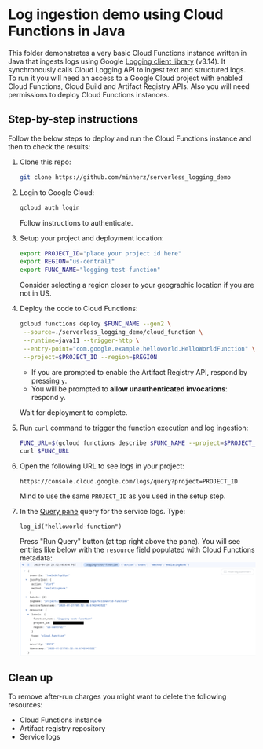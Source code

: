 # Log ingestion demo using Cloud Functions in Java

This folder demonstrates a very basic Cloud Functions instance written in Java that ingests logs using Google [Logging client library][1] (v3.14).
It synchronously calls Cloud Logging API to ingest text and structured logs.
To run it you will need an access to a Google Cloud project with enabled Cloud Functions, Cloud Build and Artifact Registry APIs.
Also you will need permissions to deploy Cloud Functions instances.

## Step-by-step instructions

Follow the below steps to deploy and run the Cloud Functions instance and then to check the results:

1. Clone this repo:

   ```bash
   git clone https://github.com/minherz/serverless_logging_demo
   ```

1. Login to Google Cloud:

   ```bash
   gcloud auth login
   ```

   Follow instructions to authenticate.

1. Setup your project and deployment location:

   ```bash
   export PROJECT_ID="place your project id here"
   export REGION="us-central1"
   export FUNC_NAME="logging-test-function"
   ```

   Consider selecting a region closer to your geographic location if you are not in US.

1. Deploy the code to Cloud Functions:

   ```bash
   gcloud functions deploy $FUNC_NAME --gen2 \
    --source=./serverless_logging_demo/cloud_function \
    --runtime=java11 --trigger-http \
    --entry-point="com.google.example.helloworld.HelloWorldFunction" \
    --project=$PROJECT_ID --region=$REGION
   ```

   * If you are prompted to enable the Artifact Registry API, respond by pressing `y`.
   * You will be prompted to **allow unauthenticated invocations**: respond `y`.

   Wait for deployment to complete.

1. Run `curl` command to trigger the function execution and log ingestion:

   ```bash
   FUNC_URL=$(gcloud functions describe $FUNC_NAME --project=$PROJECT_ID --format="value(serviceConfig.uri)")
   curl $FUNC_URL 
   ```

1. Open the following URL to see logs in your project:

   ```terminal
   https://console.cloud.google.com/logs/query?project=PROJECT_ID
   ```

   Mind to use the same `PROJECT_ID` as you used in the setup step.

1. In the [Query pane][2] query for the service logs. Type:

   ```terminal
   log_id("helloworld-function")
   ```

   Press "Run Query" button (at top right above the pane).
   You will see entries like below with the `resource` field
   populated with Cloud Functions metadata: ![Cloud Functions log entry][logs]

## Clean up

To remove after-run charges you might want to delete the following resources:

* Cloud Functions instance
* Artifact registry repository
* Service logs

[1]: https://cloud.google.com/logging/docs/reference/libraries
[2]: https://cloud.google.com/logging/docs/view/logs-explorer-interface#query-builder
[logs]: ../images/cloud_functions_log.png
